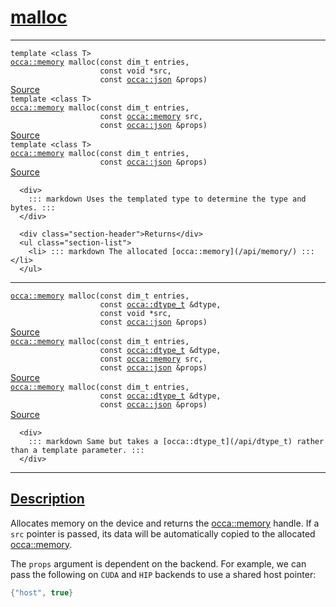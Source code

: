 
<h1 id="malloc">
 <a href="#/api/device/malloc" class="anchor">
   <span>malloc</span>
  </a>
</h1>

<div class="signature">

<hr>

  <div class="definition-container">
    <div class="definition">
      <code><span class="token keyword">template</span> <<span class="token keyword">class</span> <span class="token keyword">T</span>>
<a href="#/api/memory/">occa::memory</a> malloc(<span class="token keyword">const</span> <span class="token keyword">dim_t</span> entries,
                    <span class="token keyword">const</span> <span class="token keyword">void</span> *src,
                    <span class="token keyword">const</span> <a href="#/api/json/">occa::json</a> &props)</code>
      <div class="flex-spacing"></div>
      <a href="https://github.com/libocca/occa/blob/6aadf694/include/occa/core/device.hpp#L551" target="_blank">Source</a>
    </div>
    
  </div>

  <div class="definition-container">
    <div class="definition">
      <code><span class="token keyword">template</span> <<span class="token keyword">class</span> <span class="token keyword">T</span>>
<a href="#/api/memory/">occa::memory</a> malloc(<span class="token keyword">const</span> <span class="token keyword">dim_t</span> entries,
                    <span class="token keyword">const</span> <a href="#/api/memory/">occa::memory</a> src,
                    <span class="token keyword">const</span> <a href="#/api/json/">occa::json</a> &props)</code>
      <div class="flex-spacing"></div>
      <a href="https://github.com/libocca/occa/blob/6aadf694/include/occa/core/device.hpp#L559" target="_blank">Source</a>
    </div>
    
  </div>

  <div class="definition-container">
    <div class="definition">
      <code><span class="token keyword">template</span> <<span class="token keyword">class</span> <span class="token keyword">T</span>>
<a href="#/api/memory/">occa::memory</a> malloc(<span class="token keyword">const</span> <span class="token keyword">dim_t</span> entries,
                    <span class="token keyword">const</span> <a href="#/api/json/">occa::json</a> &props)</code>
      <div class="flex-spacing"></div>
      <a href="https://github.com/libocca/occa/blob/6aadf694/include/occa/core/device.hpp#L567" target="_blank">Source</a>
    </div>
    <div class="description">

      <div>
        ::: markdown Uses the templated type to determine the type and bytes. :::
      </div>

      <div class="section-header">Returns</div>
      <ul class="section-list">
        <li> ::: markdown The allocated [occa::memory](/api/memory/) ::: </li>
      </ul>
</div>
  </div>

<hr>

  <div class="definition-container">
    <div class="definition">
      <code><a href="#/api/memory/">occa::memory</a> malloc(<span class="token keyword">const</span> <span class="token keyword">dim_t</span> entries,
                    <span class="token keyword">const</span> <a href="#/api/dtype_t">occa::dtype_t</a> &dtype,
                    <span class="token keyword">const</span> <span class="token keyword">void</span> *src,
                    <span class="token keyword">const</span> <a href="#/api/json/">occa::json</a> &props)</code>
      <div class="flex-spacing"></div>
      <a href="https://github.com/libocca/occa/blob/6aadf694/include/occa/core/device.hpp#L578" target="_blank">Source</a>
    </div>
    
  </div>

  <div class="definition-container">
    <div class="definition">
      <code><a href="#/api/memory/">occa::memory</a> malloc(<span class="token keyword">const</span> <span class="token keyword">dim_t</span> entries,
                    <span class="token keyword">const</span> <a href="#/api/dtype_t">occa::dtype_t</a> &dtype,
                    <span class="token keyword">const</span> <a href="#/api/memory/">occa::memory</a> src,
                    <span class="token keyword">const</span> <a href="#/api/json/">occa::json</a> &props)</code>
      <div class="flex-spacing"></div>
      <a href="https://github.com/libocca/occa/blob/6aadf694/include/occa/core/device.hpp#L586" target="_blank">Source</a>
    </div>
    
  </div>

  <div class="definition-container">
    <div class="definition">
      <code><a href="#/api/memory/">occa::memory</a> malloc(<span class="token keyword">const</span> <span class="token keyword">dim_t</span> entries,
                    <span class="token keyword">const</span> <a href="#/api/dtype_t">occa::dtype_t</a> &dtype,
                    <span class="token keyword">const</span> <a href="#/api/json/">occa::json</a> &props)</code>
      <div class="flex-spacing"></div>
      <a href="https://github.com/libocca/occa/blob/6aadf694/include/occa/core/device.hpp#L594" target="_blank">Source</a>
    </div>
    <div class="description">

      <div>
        ::: markdown Same but takes a [occa::dtype_t](/api/dtype_t) rather than a template parameter. :::
      </div>
</div>
  </div>

  <hr>
</div>


<h2 id="description">
 <a href="#/api/device/malloc?id=description" class="anchor">
   <span>Description</span>
  </a>
</h2>

Allocates memory on the device and returns the [occa::memory](/api/memory/) handle.
If a `src` pointer is passed, its data will be automatically copied to the allocated [occa::memory](/api/memory/).

The `props` argument is dependent on the backend.
For example, we can pass the following on `CUDA` and `HIP` backends to use a shared host pointer:

```cpp
{"host", true}
```
